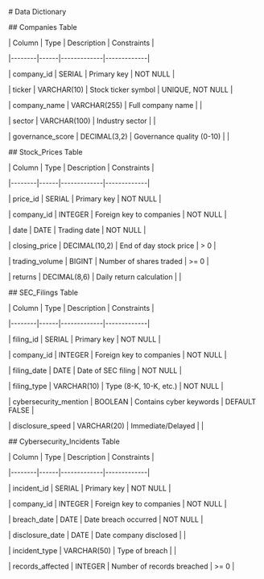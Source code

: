 \# Data Dictionary



\## Companies Table

| Column | Type | Description | Constraints |

|--------|------|-------------|-------------|

| company\_id | SERIAL | Primary key | NOT NULL |

| ticker | VARCHAR(10) | Stock ticker symbol | UNIQUE, NOT NULL |

| company\_name | VARCHAR(255) | Full company name | |

| sector | VARCHAR(100) | Industry sector | |

| governance\_score | DECIMAL(3,2) | Governance quality (0-10) | |



\## Stock\_Prices Table

| Column | Type | Description | Constraints |

|--------|------|-------------|-------------|

| price\_id | SERIAL | Primary key | NOT NULL |

| company\_id | INTEGER | Foreign key to companies | NOT NULL |

| date | DATE | Trading date | NOT NULL |

| closing\_price | DECIMAL(10,2) | End of day stock price | > 0 |

| trading\_volume | BIGINT | Number of shares traded | >= 0 |

| returns | DECIMAL(8,6) | Daily return calculation | |



\## SEC\_Filings Table

| Column | Type | Description | Constraints |

|--------|------|-------------|-------------|

| filing\_id | SERIAL | Primary key | NOT NULL |

| company\_id | INTEGER | Foreign key to companies | NOT NULL |

| filing\_date | DATE | Date of SEC filing | NOT NULL |

| filing\_type | VARCHAR(10) | Type (8-K, 10-K, etc.) | NOT NULL |

| cybersecurity\_mention | BOOLEAN | Contains cyber keywords | DEFAULT FALSE |

| disclosure\_speed | VARCHAR(20) | Immediate/Delayed | |



\## Cybersecurity\_Incidents Table

| Column | Type | Description | Constraints |

|--------|------|-------------|-------------|

| incident\_id | SERIAL | Primary key | NOT NULL |

| company\_id | INTEGER | Foreign key to companies | NOT NULL |

| breach\_date | DATE | Date breach occurred | NOT NULL |

| disclosure\_date | DATE | Date company disclosed | |

| incident\_type | VARCHAR(50) | Type of breach | |

| records\_affected | INTEGER | Number of records breached | >= 0 |

